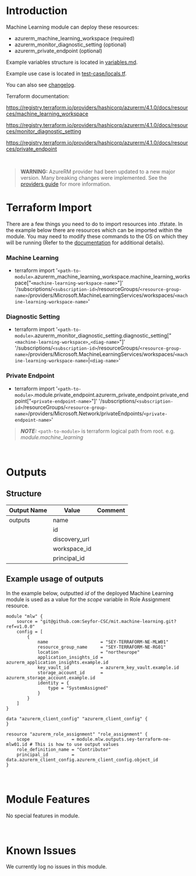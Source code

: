 # Introduction
Machine Learning module can deploy these resources:
* azurerm_machine_learning_workspace (required)
* azurerm_monitor_diagnostic_setting (optional)
* azurerm_private_endpoint (optional)

Example variables structure is located in [variables.md](variables.md).

Example use case is located in [test-case/locals.tf](test-case/locals.tf).

You can also see [changelog](CHANGELOG.md).

Terraform documentation:

https://registry.terraform.io/providers/hashicorp/azurerm/4.1.0/docs/resources/machine_learning_workspace

https://registry.terraform.io/providers/hashicorp/azurerm/4.1.0/docs/resources/monitor_diagnostic_setting

https://registry.terraform.io/providers/hashicorp/azurerm/4.1.0/docs/resources/private_endpoint

&nbsp;

> **WARNING:** AzureRM provider had been updated to a new major version. Many breaking changes were implemented. See the [providers guide](https://registry.terraform.io/providers/hashicorp/azurerm/latest/docs/guides/4.0-upgrade-guide) for more information.

# Terraform Import
There are a few things you need to do to import resources into .tfstate. In the example below there are resources which can be imported within the module. You may need to modify these commands to the OS on which they will be running (Refer to the [documentation](https://developer.hashicorp.com/terraform/cli/commands/import#example-import-into-resource-configured-with-for_each) for additional details).
### Machine Learning
* terraform import '`<path-to-module>`.azurerm_machine_learning_workspace.machine_learning_workspace["`<machine-learning-workspace-name>`"]' '/subscriptions/`<subscription-id>`/resourceGroups/`<resource-group-name>`/providers/Microsoft.MachineLearningServices/workspaces/`<machine-learning-workspace-name>`'
### Diagnostic Setting
* terraform import '`<path-to-module>`.azurerm_monitor_diagnostic_setting.diagnostic_setting["`<machine-learning-workspace>`_`<diag-name>`"]' '/subscriptions/`<subscription-id>`/resourceGroups/`<resource-group-name>`/providers/Microsoft.MachineLearningServices/workspaces/`<machine-learning-workspace-name>`|`<diag-name>`'
### Private Endpoint
* terraform import '`<path-to-module>`.module.private_endpoint.azurerm_private_endpoint.private_endpoint["`<private-endpoint-name>`"]' '/subscriptions/`<subscription-id>`/resourceGroups/`<resource-group-name>`/providers/Microsoft.Network/privateEndpoints/`<private-endpoint-name>`'

 > **_NOTE:_** `<path-to-module>` is terraform logical path from root. e.g. _module.machine\_learning_

&nbsp;

# Outputs
## Structure

| Output Name | Value         | Comment |
| ----------- | ------------- | ------- |
| outputs     | name          |         |
|             | id            |         |
|             | discovery_url |         |
|             | workspace_id  |         |
|             | principal_id  |         |

## Example usage of outputs
In the example below, outputted _id_ of the deployed Machine Learning module is used as a value for the _scope_ variable in Role Assignment resource.
```
module "mlw" {
    source = "git@github.com:Seyfor-CSC/mit.machine-learning.git?ref=v1.0.0"
    config = [
        {
            name                    = "SEY-TERRAFORM-NE-MLW01"
            resource_group_name     = "SEY-TERRAFORM-NE-RG01"
            location                = "northeurope"
            application_insights_id = azurerm_application_insights.example.id
            key_vault_id            = azurerm_key_vault.example.id
            storage_account_id      = azurerm_storage_account.example.id
            identity = {
                type = "SystemAssigned"
            }
        }
    ]
}

data "azurerm_client_config" "azurerm_client_config" {
}

resource "azurerm_role_assignment" "role_assignment" {
    scope                = module.mlw.outputs.sey-terraform-ne-mlw01.id # This is how to use output values
    role_definition_name = "Contributor"
    principal_id         = data.azurerm_client_config.azurerm_client_config.object_id
}
```

&nbsp;

# Module Features
No special features in module.

&nbsp;

# Known Issues
We currently log no issues in this module.
